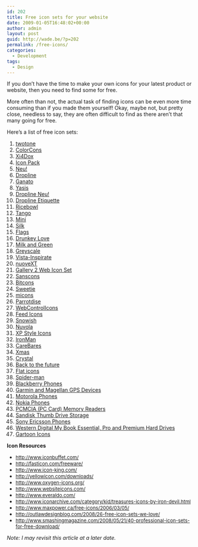 ```yaml
---
id: 202
title: Free icon sets for your website
date: 2009-01-05T16:48:02+00:00
author: admin
layout: post
guid: http://wade.be/?p=202
permalink: /free-icons/
categories:
  - Development
tags:
  - Design
---
```

<p class="lead">
  If you don&#8217;t have the time to make your own icons for your latest product or website, then you need to find some for free.
</p>

More often than not, the actual task of finding icons can be even more time consuming than if you made them yourself! Okay, maybe not, but pretty close, needless to say, they are often difficult to find as there aren&#8217;t that many going for free.

<!--more-->

Here&#8217;s a list of free icon sets:

  1. [twotone](http://code.google.com/p/twotiny/)
  2. [ColorCons](http://mouserunner.com/Spheres_ColoCons1_Free_Icons.html)
  3. [Xi4Dox](http://www.deviantart.com/deviation/36612582/)
  4. [Icon Pack](http://www.kellishaver.com/freeicons/)
  5. [Neu!](http://www.opentux.com.ar/lordcrow/packs/kneu.html)
  6. [Dropline](http://www.silvestre.com.ar/?p=5)
  7. [Ganato](http://www.ganato.com/free_icons/free_icons.php)
  8. [Yasis](http://www.silvestre.com.ar/?p=6)
  9. [Dropline Neu!](http://www.silvestre.com.ar/?p=4)
 10. [Dropline Etiquette](http://www.silvestre.com.ar/?p=3)
 11. [Ricebowl](http://www.deviantart.com/deviation/22605468/)
 12. [Tango](http://tango-project.org/Tango_Icon_Gallery)
 13. [Mini](http://www.famfamfam.com/lab/icons/mini/)
 14. [Silk](http://www.famfamfam.com/lab/icons/silk/)
 15. [Flags](http://www.famfamfam.com/lab/icons/flags/)
 16. [Drunkey Love](http://www.el73.be/drunkey-love/category/icons/)
 17. [Milk and Green](http://strawbee.com/2005/11/06/tiny-little-icons/)
 18. [Greyscale](http://e-lusion.com/design/greyscale/)
 19. [Vista-Inspirate](http://www.iconsdesigns.com/vista-inspirate/)
 20. [nuoveXT](http://www.iconsdesigns.com/nuovext/)
 21. [Gallery 2 Web Icon Set](http://paularmstrongdesigns.com/portfolio/graphics/g2icons)
 22. <a onclick="javascript:pageTracker._trackVisit('/outbound/article/http://somerandomdude.net/srd-projects/sanscons/');" href="http://somerandomdude.net/srd-projects/sanscons/">Sanscons</a>
 23. <a onclick="javascript:pageTracker._trackVisit('/outbound/article/http://somerandomdude.net/srd-projects/bitcons/');" href="http://somerandomdude.net/srd-projects/bitcons/">Bitcons</a>
 24. <a onclick="javascript:pageTracker._trackVisit('/outbound/article/http://projects.sublink.ca/sweetie/');" href="http://projects.sublink.ca/sweetie/">Sweetie</a>
 25. <a onclick="javascript:pageTracker._trackVisit('/outbound/article/http://bs-markup.de/micons/');" href="http://bs-markup.de/micons/">micons</a>
 26. <a onclick="javascript:pageTracker._trackVisit('/outbound/article/http://www.softpedia.com/get/Desktop-Enhancements/Icons-Related/Parrotdise.shtml');" href="http://www.softpedia.com/get/Desktop-Enhancements/Icons-Related/Parrotdise.shtml">Parrotdise</a>
 27. <a onclick="javascript:pageTracker._trackVisit('/outbound/article/http://marko.isfoundhere.com/webcontrolicons.php');" href="http://marko.isfoundhere.com/webcontrolicons.php">WebControlIcons</a>
 28. <a onclick="javascript:pageTracker._trackVisit('/outbound/article/http://www.feedicons.com/');" href="http://www.feedicons.com/">Feed Icons</a>
 29. <a onclick="javascript:pageTracker._trackVisit('/outbound/article/http://www.iconsdesigns.com/snowish/');" href="http://www.iconsdesigns.com/snowish/">Snowish</a>
 30. <a onclick="javascript:pageTracker._trackVisit('/outbound/article/http://icon-king.com/?p=15');" href="http://icon-king.com/?p=15">Nuvola</a>
 31. [XP Style Icons](http://www.icongalore.com/software-icons/free-icons.htm)
 32. [IronMan](http://yellowicon.com/downloads/)
 33. [CareBares](http://yellowicon.com/downloads/)
 34. [Xmas](http://yellowicon.com/downloads/)
 35. [Crystal](http://yellowicon.com/downloads/)
 36. [Back to the future](http://yellowicon.com/downloads/)
 37. [Flat icons](http://yellowicon.com/downloads/)
 38. [Spider-man](http://yellowicon.com/downloads/)
 39. [Blackberry Phones](http://newformula.org/download/icons/blackberry/)
 40. [Garmin and Magellan GPS Devices](http://newformula.org/download/icons/gps/)
 41. [Motorola Phones](http://newformula.org/download/icons/motorola/)
 42. [Nokia Phones](http://newformula.org/download/icons/nokia/)
 43. [PCMCIA (PC Card) Memory Readers](http://newformula.org/download/icons/storage/#pccard)
 44. [Sandisk Thumb Drive Storage](http://newformula.org/download/icons/storage/#sandisk)
 45. [Sony Ericsson Phones](http://newformula.org/download/icons/sony-ericsson/)
 46. [Western Digital My Book Essential, Pro and Premium Hard Drives](http://newformula.org/download/icons/storage/#westerndigital)
 47. [Gartoon Icons](http://commons.wikimedia.org/wiki/Gartoon_icons)

**Icon Resources**

  * <span style="font-size: small;"><a href="http://www.iconbuffet.com/">http://www.iconbuffet.com/</a><br /> </span>
  * <span style="font-size: small;"><a href="http://fasticon.com/freeware/">http://fasticon.com/freeware/</a><br /> </span>
  * <span style="font-size: small;"><a href="http://www.icon-king.com/">http://www.icon-king.com/</a><br /> </span>
  * <span style="font-size: small;"><a href="http://yellowicon.com/downloads/">http://yellowicon.com/downloads/</a><br /> </span>
  * <span style="font-size: small;"><a href="http://www.oxygen-icons.org/">http://www.oxygen-icons.org/</a><br /> </span>
  * <span style="font-size: small;"><a href="http://www.websiteicons.com/">http://www.websiteicons.com/</a><br /> </span>
  * <span style="font-size: small;"><a href="http://www.everaldo.com/">http://www.everaldo.com/</a><br /> </span>
  * <span style="font-size: small;"><a href="http://www.iconarchive.com/category/kid/treasures-icons-by-iron-devil.html">http://www.iconarchive.com/category/kid/treasures-icons-by-iron-devil.html</a><br /> </span>
  * <span style="font-size: small;"><a href="http://www.maxpower.ca/free-icons/2006/03/05/">http://www.maxpower.ca/free-icons/2006/03/05/</a><br /> </span>
  * <span style="font-size: small;"><a href="http://outlawdesignblog.com/2008/26-free-icon-sets-we-love/">http://outlawdesignblog.com/2008/26-free-icon-sets-we-love/</a><br /> </span>
  * <span style="font-size: small;"><a href="http://www.smashingmagazine.com/2008/05/21/40-professional-icon-sets-for-free-download/">http://www.smashingmagazine.com/2008/05/21/40-professional-icon-sets-for-free-download/</a></span>

_Note: I may revisit this article at a later date._